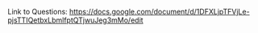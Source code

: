 Link to Questions: https://docs.google.com/document/d/1DFXLjpTFVjLe-pjsTTIQetbxLbmlfptQTjwuJeg3mMo/edit
